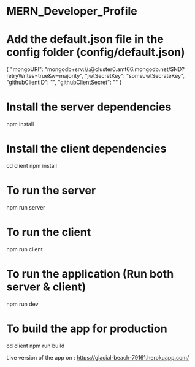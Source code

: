 # MERN_Developer_Profile

# Add the default.json file in the config folder (config/default.json)

{
    "mongoURI": "mongodb+srv://<username>:<password>@cluster0.amt66.mongodb.net/SND?retryWrites=true&w=majority",
    "jwtSecretKey": "someJwtSecrateKey",
    "githubClientID": "<GithubClientID>",
    "githubClientSecret": "<GithubClientSecret>"
}

# Install the server dependencies
npm install

# Install the client dependencies
cd client
npm install

# To run the server
npm run server

# To run the client
npm run client

# To run the application (Run both server & client)
npm run dev

# To build the app for production
cd client
npm run build

Live version of the app on : https://glacial-beach-79161.herokuapp.com/
